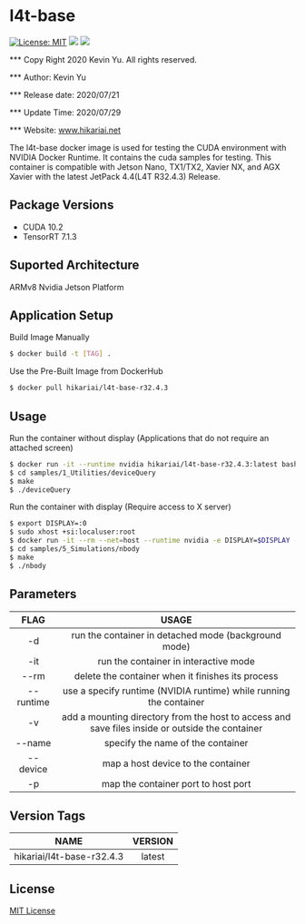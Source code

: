 # l4t-base

[![License: MIT](https://img.shields.io/badge/License-MIT-red.svg)](https://opensource.org/licenses/MIT)
![](https://img.shields.io/static/v1?label=Device&message=Jetson(ARMv8)&color=orange)
![](https://img.shields.io/static/v1?label=Docker&message=19.03.9&color=blue)

*** Copy Right 2020 Kevin Yu. All rights reserved.

*** Author: Kevin Yu

*** Release date: 2020/07/21

*** Update Time: 2020/07/29

*** Website: www.hikariai.net

The l4t-base docker image is used for testing the CUDA environment with NVIDIA Docker Runtime. It contains the cuda samples for testing. This container is compatible with Jetson Nano, TX1/TX2, Xavier NX, and AGX Xavier with the latest JetPack 4.4(L4T R32.4.3) Release.

Package Versions
----------------

* CUDA 10.2
* TensorRT 7.1.3

Suported Architecture
---------------------

ARMv8 Nvidia Jetson Platform

Application Setup
-----------------

Build Image Manually

```bash
$ docker build -t [TAG] .
```

Use the Pre-Built Image from DockerHub

```bash
$ docker pull hikariai/l4t-base-r32.4.3
```

Usage
-----

Run the container without display (Applications that do not require an attached screen)

```bash
$ docker run -it --runtime nvidia hikariai/l4t-base-r32.4.3:latest bash 
$ cd samples/1_Utilities/deviceQuery
$ make
$ ./deviceQuery
```

Run the container with display (Require access to X server)

```bash
$ export DISPLAY=:0
$ sudo xhost +si:localuser:root
$ docker run -it --rm --net=host --runtime nvidia -e DISPLAY=$DISPLAY -v /tmp/.X11-unix/:/tmp/.X11-unix hikariai/l4t-base-r32.4.3 bash
$ cd samples/5_Simulations/nbody
$ make
$ ./nbody
```

Parameters
----------

|    FLAG   |                                              USAGE                                              |
|:---------:|:-----------------------------------------------------------------------------------------------:|
|     -d    |                       run the container in detached mode (background mode)                      |
|    -it    |                              run the container in interactive mode                              |
|    --rm   |                        delete the container when it finishes its process                        |
| --runtime |                use a specify runtime (NVIDIA runtime) while running the container               |
|     -v    | add a mounting directory from the host to access and save files inside or outside the container |
|   --name  |                                specify the name of the container                                |
|  --device |                                map a host device to the container                               |
|     -p    |                               map the container port to host port                               |

Version Tags
------------

|            NAME           | VERSION |
|:-------------------------:|:-------:|
| hikariai/l4t-base-r32.4.3 |  latest |

License
-------

[MIT License](https://github.com/yqlbu/l4t-docker/blob/master/LICENSE)

<a name="license"></a>